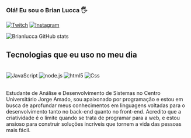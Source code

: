 ### Olá! Eu sou o Brian Lucca 🖐️

[![Twitch](https://img.shields.io/badge/Twitch-9146FF?style=for-the-badge&logo=twitch&logoColor=white)](https://www.twitch.tv/br14nplayer)
[![Instagram](https://img.shields.io/badge/Instagram-E4405F?style=for-the-badge&logo=instagram&logoColor=white)](https://instagram.com/brian_luccaa?igshid=MzMyNGUyNmU2YQ==)

![Brianlucca GitHub stats](https://github-readme-stats.vercel.app/api?username=Brianlucca&show_icons=true&theme=dracula)

## Tecnologias que eu uso no meu dia
<div style="display: inline_block"><br/>
    <img align="center" alt="JavaScript" src="https://img.shields.io/badge/JavaScript-F7DF1E?style=for-the-badge&logo=javascript&logoColor=black" />
    <img align="center" alt="node.js" src="https://img.shields.io/badge/Node.js-43853D?style=for-the-badge&logo=node.js&logoColor=white" />
    <img align="center" alt="html5" src="https://img.shields.io/badge/HTML5-E34F26?style=for-the-badge&logo=html5&logoColor=white" />
    <img align="center" alt="Css" src="https://img.shields.io/badge/CSS3-1572B6?style=for-the-badge&logo=css3&logoColor=white" />
</div><br/>

Estudante de Análise e Desenvolvimento de Sistemas no Centro Universitário Jorge Amado, sou apaixonado por programação e estou em busca de aprofundar meus conhecimentos em linguagens voltadas para o desenvolvimento tanto no back-end quanto no front-end. Acredito que a criatividade é o limite quando se trata de programar para a web, e estou ansioso para construir soluções incríveis que tornem a vida das pessoas mais fácil.

